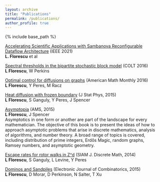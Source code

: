 ```yaml
---
layout: archive
title: "Publications"
permalink: /publications/
author_profile: true
---
```


{% include base_path %}


[Accelerating Scientific Applications with Sambanova Reconfigurable Dataflow Architecture](https://ieeexplore.ieee.org/document/9387491)
(IEEE 2021)\
**L. Florescu** et al

[Spectral thresholds in the bipartite stochastic block model](https://arxiv.org/abs/1506.06737)
(COLT 2016)\
**L Florescu**, W Perkins

[Optimal control for diffusions on graphs](https://arxiv.org/abs/1408.5533)
(American Math Monthly 2016)\
**L Florescu**, Y Peres, M Racz

[Heat diffusion with frozen boundary](https://arxiv.org/abs/1503.08534)
(J Stat Phys, 2015)\
**L Florescu**, S Ganguly, Y Peres, J Spencer

[Asymptopia](http://bookstore.ams.org/stml-71)
(AMS, 2015)\
**L Florescu**, J Spencer\
Asymptotics in one form or another are part of the landscape for every mathematician. The objective of this book is to present the ideas of how to approach asymptotic problems that arise in discrete mathematics, analysis of algorithms, and number theory. A broad range of topics is covered, including distribution of prime integers, Erdős Magic, random graphs, Ramsey numbers, and asymptotic geometry.

[Escape rates for rotor walks in Z^d](https://arxiv.org/abs/1301.3521)
(SIAM J. Discrete Math, 2014)\
**L Florescu**, S Ganguly, L Levine, Y Peres

[Dominos and Sandpiles](https://arxiv.org/abs/1406.0100)
(Electronic Journal of Combinatorics, 2015)\
**L Florescu**, D Morar, D Perkinson, N Salter, T Xu








